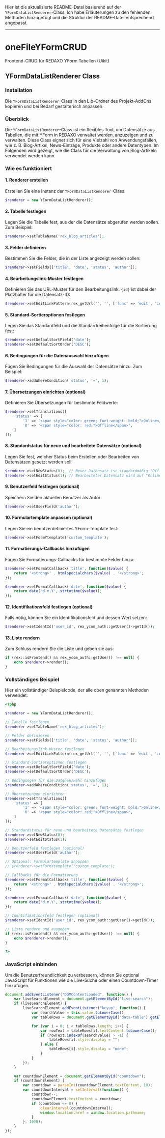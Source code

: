 Hier ist die aktualisierte README-Datei basierend auf der `YFormDataListRenderer`-Class. Ich habe Erläuterungen zu den fehlenden Methoden hinzugefügt und die Struktur der README-Datei entsprechend angepasst.

---

# oneFileYFormCRUD

Frontend-CRUD für REDAXO YForm Tabellen (Uikit)

## YFormDataListRenderer Class

### Installation

Die `YFormDataListRenderer`-Class in den Lib-Ordner des Projekt-AddOns kopieren und bei Bedarf gestalterisch anpassen.

### Überblick

Die `YFormDataListRenderer`-Class ist ein flexibles Tool, um Datensätze aus Tabellen, die mit YForm in REDAXO verwaltet werden, anzuzeigen und zu verwalten. Diese Class eignet sich für eine Vielzahl von Anwendungsfällen, wie z. B. Blog-Artikel, News-Einträge, Produkte oder andere Datentypen. Im Folgenden wird gezeigt, wie die Class für die Verwaltung von Blog-Artikeln verwendet werden kann.

### Wie es funktioniert

#### 1. Renderer erstellen

Erstellen Sie eine Instanz der `YFormDataListRenderer`-Class:

```php
$renderer = new YFormDataListRenderer();
```

#### 2. Tabelle festlegen

Legen Sie die Tabelle fest, aus der die Datensätze abgerufen werden sollen. Zum Beispiel:

```php
$renderer->setTableName('rex_blog_articles');
```

#### 3. Felder definieren

Bestimmen Sie die Felder, die in der Liste angezeigt werden sollen:

```php
$renderer->setFields(['title', 'date', 'status', 'author']);
```

#### 4. Bearbeitungslink-Muster festlegen

Definieren Sie das URL-Muster für den Bearbeitungslink. `{id}` ist dabei der Platzhalter für die Datensatz-ID:

```php
$renderer->setEditLinkPattern(rex_getUrl('', '', ['func' => 'edit', 'id' => '{id}']));
```

#### 5. Standard-Sortieroptionen festlegen

Legen Sie das Standardfeld und die Standardreihenfolge für die Sortierung fest:

```php
$renderer->setDefaultSortField('date');
$renderer->setDefaultSortOrder('DESC');
```

#### 6. Bedingungen für die Datenauswahl hinzufügen

Fügen Sie Bedingungen für die Auswahl der Datensätze hinzu. Zum Beispiel:

```php
$renderer->addWhereCondition('status', '=', 1);
```

#### 7. Übersetzungen einrichten (optional)

Definieren Sie Übersetzungen für bestimmte Feldwerte:

```php
$renderer->setTranslations([
    'status' => [
        '1' => '<span style="color: green; font-weight: bold;">Online</span>',
        '0' => '<span style="color: red;">Offline</span>',
    ]
]);
```

#### 8. Standardstatus für neue und bearbeitete Datensätze (optional)

Legen Sie fest, welcher Status beim Erstellen oder Bearbeiten von Datensätzen gesetzt werden soll:

```php
$renderer->setNewStatus(0);  // Neuer Datensatz ist standardmäßig "Offline"
$renderer->setEditStatus(1); // Bearbeiteter Datensatz wird auf "Online" gesetzt
```

#### 9. Benutzerfeld festlegen (optional)

Speichern Sie den aktuellen Benutzer als Autor:

```php
$renderer->setUserField('author');
```

#### 10. Formulartemplate anpassen (optional)

Legen Sie ein benutzerdefiniertes YForm-Template fest:

```php
$renderer->setFormYtemplate('custom_template');
```

#### 11. Formatierungs-Callbacks hinzufügen

Fügen Sie Formatierungs-Callbacks für bestimmte Felder hinzu:

```php
$renderer->setFormatCallback('title', function($value) {
    return '<strong>' . htmlspecialchars($value) . '</strong>';
});

$renderer->setFormatCallback('date', function($value) {
    return date('d.m.Y', strtotime($value));
});
```

#### 12. Identifikationsfeld festlegen (optional)

Falls nötig, können Sie ein Identifikationsfeld und dessen Wert setzen:

```php
$renderer->setIdentId('user_id', rex_ycom_auth::getUser()->getId());
```

#### 13. Liste rendern

Zum Schluss rendern Sie die Liste und geben sie aus:

```php
if (rex::isFrontend() && rex_ycom_auth::getUser() !== null) {
    echo $renderer->render();
}
```

### Vollständiges Beispiel

Hier ein vollständiger Beispielcode, der alle oben genannten Methoden verwendet:

```php
<?php

$renderer = new YFormDataListRenderer();

// Tabelle festlegen
$renderer->setTableName('rex_blog_articles');

// Felder definieren
$renderer->setFields(['title', 'date', 'status', 'author']);

// Bearbeitungslink-Muster festlegen
$renderer->setEditLinkPattern(rex_getUrl('', '', ['func' => 'edit', 'id' => '{id}']));

// Standard-Sortieroptionen festlegen
$renderer->setDefaultSortField('date');
$renderer->setDefaultSortOrder('DESC');

// Bedingungen für die Datenauswahl hinzufügen
$renderer->addWhereCondition('status', '=', 1);

// Übersetzungen einrichten
$renderer->setTranslations([
    'status' => [
        '1' => '<span style="color: green; font-weight: bold;">Online</span>',
        '0' => '<span style="color: red;">Offline</span>',
    ]
]);

// Standardstatus für neue und bearbeitete Datensätze festlegen
$renderer->setNewStatus(0);
$renderer->setEditStatus(1);

// Benutzerfeld festlegen (optional)
$renderer->setUserField('author');

// Optional: Formulartemplate anpassen
// $renderer->setFormYtemplate('custom_template');

// Callbacks für die Formatierung
$renderer->setFormatCallback('title', function($value) {
    return '<strong>' . htmlspecialchars($value) . '</strong>';
});

$renderer->setFormatCallback('date', function($value) {
    return date('d.m.Y', strtotime($value));
});

// Identifikationsfeld festlegen (optional)
$renderer->setIdentId('user_id', rex_ycom_auth::getUser()->getId());

// Liste rendern und ausgeben
if (rex::isFrontend() && rex_ycom_auth::getUser() !== null) {
    echo $renderer->render();
}

?>
```

### JavaScript einbinden

Um die Benutzerfreundlichkeit zu verbessern, können Sie optional JavaScript für Funktionen wie die Live-Suche oder einen Countdown-Timer hinzufügen.

```javascript
document.addEventListener("DOMContentLoaded", function() {
    var liveSearchElement = document.getElementById("live-search");
    if (liveSearchElement) {
        liveSearchElement.addEventListener("keyup", function() {
            var searchValue = this.value.toLowerCase();
            var tableRows = document.getElementById("data-table").getElementsByTagName("tr");

            for (var i = 0; i < tableRows.length; i++) {
                var rowText = tableRows[i].textContent.toLowerCase();
                if (rowText.indexOf(searchValue) > -1) {
                    tableRows[i].style.display = "";
                } else {
                    tableRows[i].style.display = "none";
                }
            }
        });
    }

    var countdownElement = document.getElementById("countdown");
    if (countdownElement) {
        var countdown = parseInt(countdownElement.textContent, 10);
        var countdownInterval = setInterval(function() {
            countdown--;
            countdownElement.textContent = countdown;
            if (countdown <= 0) {
                clearInterval(countdownInterval);
                window.location.href = window.location.pathname;
            }
        }, 1000);
    }
});
```
